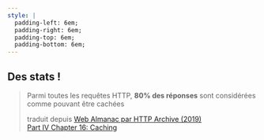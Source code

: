 ```yaml
---
style: |
  padding-left: 6em;
  padding-right: 6em;
  padding-top: 6em;
  padding-bottom: 6em;
---
```


## Des stats&nbsp;!

> Parmi toutes les requêtes HTTP, **80% des réponses** sont considérées comme pouvant être cachées
> <footer>traduit depuis <a href="https://almanac.httparchive.org/en/2019/caching">Web Almanac par HTTP Archive (2019)<br />Part IV Chapter 16: Caching</a></footer>